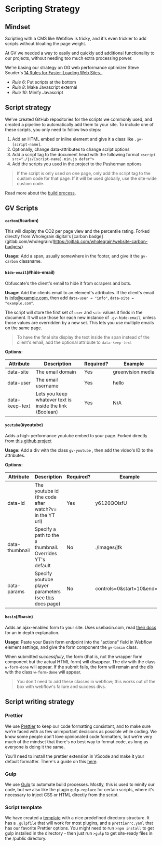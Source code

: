 # Scripting Strategy

## Mindset

Scripting with a CMS like Webflow is tricky, and it's even trickier to add scripts without bloating the page weight.

At GV we needed a way to easily and quickly add additional functionality to our projects, without needing too much extra processing power.

We're basing our strategy on OG web performance optimizer Steve Souder's [14 Rules for Faster-Loading Web Sites. ](https://stevesouders.com/examples/rules.php).

-   _Rule 6_: Put scripts at the bottom
-   _Rule 8_: Make Javascript external
-   _Rule 10_: Minify Javascript

## Script strategy

We've created GitHub repositories for the scripts we commonly used, and created a pipeline to automatically add them to your site. To include one of these scripts, you only need to follow two steps:

1. Add an HTML embed or inline element and give it a class like `.gv-[script-name]`.
2. Optionally, change data-attributes to change script options
3. Add a script tag to the document head with the following format `<script src="./js/[script-name].min.js defer">`
4. Add the scripts you used in the project to the Pusherman options

> If the script is only used on one page, only add the script tag to the custom code for that page. If it will be used globally, use the site-wide custom code.

Read more about the [build process](Deployment.md).

## GV Scripts

#### `carbon`(#carbon)

This will display the CO2 per page view and the percentile rating. Forked directly from Wholegrain digital's [carbon badge](gitlab.com/wholegrain/(https://gitlab.com/wholegrain/website-carbon-badges/)

**Usage:**
Add a span, usually somewhere in the footer, and give it the `gv-carbon` classname.



#### `hide-email`(#hide-email)

Obfuscate's the client's email to hide it from scrapers and bots.

**Usage:**
Add the clients email to an element's attributes. If the client's email is info@example.com, then add `data-user = "info"`, `data-site = "example.com"`.

The script will store the first set of `user` and `site` values it finds in the document. It will use those for each new instance of `.gv-hide-email`, unless those values are overridden by a new set. This lets you use multiple emails on the same page.

> To have the final site display the text inside the span instead of the client's email, add the optional attribute to `data-keep-text`

**Options:**

| Attribute | Description | Required? | Example |
| - | - | - | - |
| data-site | The email domain | Yes | greenvision.media
| data-user | The email username | Yes | hello
| data-keep-text | Lets you keep whatever text is inside the link (Boolean) | Yes | N/A


#### `youtube`(#youtube)

Adds a high-performance youtube embed to your page. Forked directly from [this github project](https://github.com/paulirish/lite-youtube-embed)

**Usage:**
Add a div with the class `gv-youtube` , then add the video's ID to the attributes.

**Options:**

| Attribute | Description | Required? | Example |
| - | - | - | - |
| data-id | The youtube id (the code after watch?v= in the YT url) | Yes | y6120QOlsfU
| data-thumbnail | Specify a path to the a thumbnail. Overrides YT's default | No | ./images/jfk
| data-params | Specify youtube player parameters (see [this](https://developers.google.com/youtube/player_parameters#Parameters) docs page) | No | controls=0&start=10&end=30

#### `basin`(#basin)

Adds an ajax-enabled form to your site. Uses usebasin.com, read [their docs](https://usebasin.com/docs/) for an in depth explanation.

**Usage:**
Paste your Basin form endpoint into the "actions" field in Webflow element settings, and give the form component the `gv-basin` class.

When submitted _successfully_, the form (that is, not the wrapper form component but the actual HTML form) will disappear. The div with the class `w-form-done` will appear. If the submit fails, the form will remain and the dib with the class `w-form-done` will appear.

> You don't need to add these classes in webflow; this works out of the box with webflow's failure and success divs.

## Script writing strategy

### Prettier

We use [Prettier](https://prettier.io/) to keep our code formatting consistant, and to make sure we're faced with as few unimportant decisions as possible while coding. We know some people don't love opinionated code formatters, but we're very much of the mindset that there's no best way to format code, as long as everyone is doing it the same.

You'll need to install the prettier extension in VScode and make it your default formatter. There's a guide on this [here](https://www.digitalocean.com/community/tutorials/how-to-format-code-with-prettier-in-visual-studio-code).

### Gulp

We use [Gulp](https://gulpjs.com/) to automate build processes. Mostly, this is used to minify our code, but we also like the plugin `gulp-replace` for certain scripts, where it's necessary to inject CSS or HTML directly from the script.

### Script template

We have created a [template](github.com/greenvisionmedia/template) with a nice predefined directory structure. It has a `.gulpfile` that will work for most plugins, and a `prettierrc.yaml` that has our favorite Prettier options. You might need to run `>npm install` to get gulp installed in the directory - then just run `>gulp` to get site-ready files in the /public directory.
